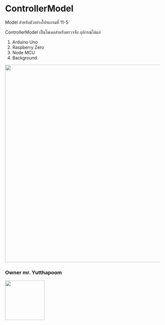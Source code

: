 # ControllerModel
Model สำหรับตัวอย่างโปรแกรมที่ 11-5

ControllerModel เป็นโมเดลสำหรับตรวจจับ อุปกรณ์ได้แก่
1) Arduino Uno
2) Raspberry Zero
3) Node MCU
4) Background
<img src="https://github.com/YutthapoomTh/ControllerModel/assets/76672890/58d982a3-27b4-4a59-9c1e-18c79f68a80f" width="640"/>

### Owner mr. Yutthapoom 
<img src="https://github.com/YutthapoomTh/ControllerModel/assets/76672890/89d2694e-068c-47c9-aef4-f2f66da4cc84" width="128"/>
